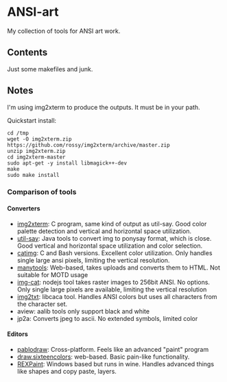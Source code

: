 # ANSI-art

My collection of tools for ANSI art work.

## Contents

Just some makefiles and junk.

## Notes

I'm using img2xterm to produce the outputs. It must be in your path.

Quickstart install:
```
cd /tmp
wget -O img2xterm.zip https://github.com/rossy/img2xterm/archive/master.zip
unzip img2xterm.zip
cd img2xterm-master
sudo apt-get -y install libmagick++-dev
make
sudo make install
```

### Comparison of tools

#### Converters

* [img2xterm](https://github.com/rossy/img2xterm):
C program, same kind of output as util-say. Good color palette detection and
vertical and horizontal space utilization.
* [util-say](https://github.com/maandree/util-say/): 
Java tools to convert img to ponysay format, which is close. Good vertical
and horizontal space utilization and color selection.
* [catimg](https://github.com/posva/catimg):
C and Bash versions. Excellent color utilization. Only handles single large
ansi pixels, limiting the vertical resolution.
* [manytools](http://manytools.org/hacker-tools/convert-images-to-ascii-art/):
Web-based, takes uploads and converts them to HTML. Not suitable
for MOTD usage
* [img-cat](https://github.com/saikobee/img-cat/):
nodejs tool takes raster images to 256bit ANSI.
No options. Only single large pixels are available, limiting the vertical resolution
* [img2txt](http://manpages.ubuntu.com/manpages/hardy/man1/img2txt.1.html):
libcaca tool. Handles ANSI colors but uses all characters from the character set.
* aview: aalib tools only support black and white
* jp2a: Converts jpeg to ascii. No extended symbols, limited color 

#### Editors

* [pablodraw](http://picoe.ca/products/pablodraw/):
Cross-platform. Feels like an advanced "paint" program
* [draw.sixteencolors](http://draw.sixteencolors.net/try/):
web-based. Basic pain-like functionality.
* [REXPaint](http://rexpaint.blogspot.com/p/download.html):
Windows based but runs in wine. Handles advanced things like shapes and copy paste, layers.
